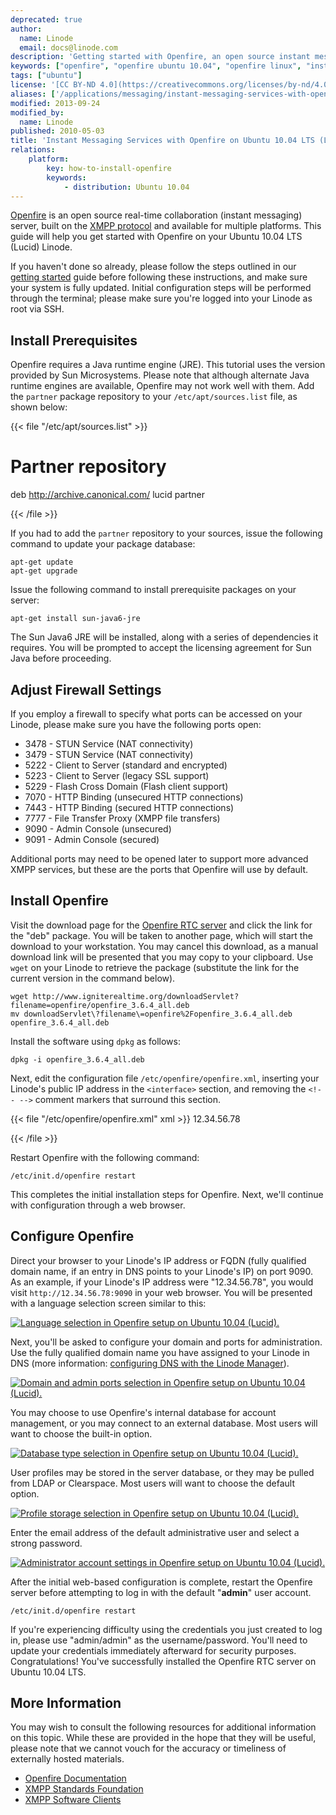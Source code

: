 ```yaml
---
deprecated: true
author:
  name: Linode
  email: docs@linode.com
description: 'Getting started with Openfire, an open source instant messaging server built on the XMPP/Jabber protocol for Ubuntu 10.04 LTS (Lucid).'
keywords: ["openfire", "openfire ubuntu 10.04", "openfire linux", "instant messaging", "real-time messaging", "xmpp server", "collaboration software", "chat software", "linux jabber server"]
tags: ["ubuntu"]
license: '[CC BY-ND 4.0](https://creativecommons.org/licenses/by-nd/4.0)'
aliases: ['/applications/messaging/instant-messaging-services-with-openfire-on-ubuntu-10-04-lts-lucid/','/communications/xmpp/openfire/ubuntu-10-04-lucid/']
modified: 2013-09-24
modified_by:
  name: Linode
published: 2010-05-03
title: 'Instant Messaging Services with Openfire on Ubuntu 10.04 LTS (Lucid)'
relations:
    platform:
        key: how-to-install-openfire
        keywords:
            - distribution: Ubuntu 10.04
---
```




[Openfire](http://www.igniterealtime.org/projects/openfire/) is an open source real-time collaboration (instant messaging) server, built on the [XMPP protocol](http://en.wikipedia.org/wiki/Extensible_Messaging_and_Presence_Protocol) and available for multiple platforms. This guide will help you get started with Openfire on your Ubuntu 10.04 LTS (Lucid) Linode.

If you haven't done so already, please follow the steps outlined in our [getting started](/docs/getting-started/) guide before following these instructions, and make sure your system is fully updated. Initial configuration steps will be performed through the terminal; please make sure you're logged into your Linode as root via SSH.

## Install Prerequisites

Openfire requires a Java runtime engine (JRE). This tutorial uses the version provided by Sun Microsystems. Please note that although alternate Java runtime engines are available, Openfire may not work well with them. Add the `partner` package repository to your `/etc/apt/sources.list` file, as shown below:

{{< file "/etc/apt/sources.list" >}}
# Partner repository
deb http://archive.canonical.com/ lucid partner

{{< /file >}}


If you had to add the `partner` repository to your sources, issue the following command to update your package database:

    apt-get update
    apt-get upgrade

Issue the following command to install prerequisite packages on your server:

    apt-get install sun-java6-jre

The Sun Java6 JRE will be installed, along with a series of dependencies it requires. You will be prompted to accept the licensing agreement for Sun Java before proceeding.

## Adjust Firewall Settings

If you employ a firewall to specify what ports can be accessed on your Linode, please make sure you have the following ports open:

-   3478 - STUN Service (NAT connectivity)
-   3479 - STUN Service (NAT connectivity)
-   5222 - Client to Server (standard and encrypted)
-   5223 - Client to Server (legacy SSL support)
-   5229 - Flash Cross Domain (Flash client support)
-   7070 - HTTP Binding (unsecured HTTP connections)
-   7443 - HTTP Binding (secured HTTP connections)
-   7777 - File Transfer Proxy (XMPP file transfers)
-   9090 - Admin Console (unsecured)
-   9091 - Admin Console (secured)

Additional ports may need to be opened later to support more advanced XMPP services, but these are the ports that Openfire will use by default.

## Install Openfire

Visit the download page for the [Openfire RTC server](http://www.igniterealtime.org/downloads/index.jsp#openfire) and click the link for the "deb" package. You will be taken to another page, which will start the download to your workstation. You may cancel this download, as a manual download link will be presented that you may copy to your clipboard. Use `wget` on your Linode to retrieve the package (substitute the link for the current version in the command below).

    wget http://www.igniterealtime.org/downloadServlet?filename=openfire/openfire_3.6.4_all.deb
    mv downloadServlet\?filename\=openfire%2Fopenfire_3.6.4_all.deb openfire_3.6.4_all.deb

Install the software using `dpkg` as follows:

    dpkg -i openfire_3.6.4_all.deb

Next, edit the configuration file `/etc/openfire/openfire.xml`, inserting your Linode's public IP address in the `<interface>` section, and removing the `<!-- -->` comment markers that surround this section.

{{< file "/etc/openfire/openfire.xml" xml >}}
<interface>12.34.56.78</interface>

{{< /file >}}


Restart Openfire with the following command:

    /etc/init.d/openfire restart

This completes the initial installation steps for Openfire. Next, we'll continue with configuration through a web browser.

## Configure Openfire

Direct your browser to your Linode's IP address or FQDN (fully qualified domain name, if an entry in DNS points to your Linode's IP) on port 9090. As an example, if your Linode's IP address were "12.34.56.78", you would visit `http://12.34.56.78:9090` in your web browser. You will be presented with a language selection screen similar to this:

[![Language selection in Openfire setup on Ubuntu 10.04 (Lucid).](397-openfire-ubuntu-10.04-01-language-selection.png)](397-openfire-ubuntu-10.04-01-language-selection.png)

Next, you'll be asked to configure your domain and ports for administration. Use the fully qualified domain name you have assigned to your Linode in DNS (more information: [configuring DNS with the Linode Manager](/docs/platform/manager/dns-manager/)).

[![Domain and admin ports selection in Openfire setup on Ubuntu 10.04 (Lucid).](398-openfire-ubuntu-10.04-02-domain-ports-selection.png)](398-openfire-ubuntu-10.04-02-domain-ports-selection.png)

You may choose to use Openfire's internal database for account management, or you may connect to an external database. Most users will want to choose the built-in option.

[![Database type selection in Openfire setup on Ubuntu 10.04 (Lucid).](399-openfire-ubuntu-10.04-03-database-selection.png)](399-openfire-ubuntu-10.04-03-database-selection.png)

User profiles may be stored in the server database, or they may be pulled from LDAP or Clearspace. Most users will want to choose the default option.

[![Profile storage selection in Openfire setup on Ubuntu 10.04 (Lucid).](400-openfire-ubuntu-10.04-04-profile-settings.png)](400-openfire-ubuntu-10.04-04-profile-settings.png)

Enter the email address of the default administrative user and select a strong password.

[![Administrator account settings in Openfire setup on Ubuntu 10.04 (Lucid).](401-openfire-ubuntu-10.04-05-admin-account-settings.png)](401-openfire-ubuntu-10.04-05-admin-account-settings.png)

After the initial web-based configuration is complete, restart the Openfire server before attempting to log in with the default "**admin**" user account.

    /etc/init.d/openfire restart

If you're experiencing difficulty using the credentials you just created to log in, please use "admin/admin" as the username/password. You'll need to update your credentials immediately afterward for security purposes. Congratulations! You've successfully installed the Openfire RTC server on Ubuntu 10.04 LTS.

## More Information

You may wish to consult the following resources for additional information on this topic. While these are provided in the hope that they will be useful, please note that we cannot vouch for the accuracy or timeliness of externally hosted materials.

- [Openfire Documentation](http://www.igniterealtime.org/projects/openfire/documentation.jsp)
- [XMPP Standards Foundation](http://xmpp.org/)
- [XMPP Software Clients](http://xmpp.org/software/clients.shtml)
